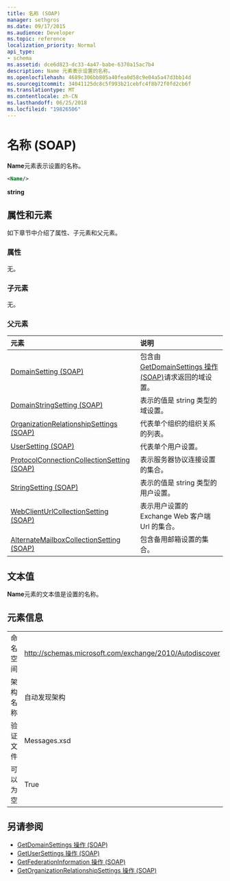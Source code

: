 ```yaml
---
title: 名称 (SOAP)
manager: sethgros
ms.date: 09/17/2015
ms.audience: Developer
ms.topic: reference
localization_priority: Normal
api_type:
- schema
ms.assetid: dce6d823-dc33-4a47-babe-6370a15ac7b4
description: Name 元素表示设置的名称。
ms.openlocfilehash: 4689c306bb805a40fea0d58c9e04a5a47d3bb14d
ms.sourcegitcommit: 34041125dc8c5f993b21cebfc4f8b72f0fd2cb6f
ms.translationtype: MT
ms.contentlocale: zh-CN
ms.lasthandoff: 06/25/2018
ms.locfileid: "19826506"
---
```

# <a name="name-soap"></a>名称 (SOAP)

**Name**元素表示设置的名称。 
  
```XML
<Name/>
```

**string**

## <a name="attributes-and-elements"></a>属性和元素

如下章节中介绍了属性、子元素和父元素。
  
### <a name="attributes"></a>属性

无。
  
### <a name="child-elements"></a>子元素

无。
  
### <a name="parent-elements"></a>父元素

|**元素**|**说明**|
|:-----|:-----|
|[DomainSetting (SOAP)](domainsetting-soap.md) <br/> |包含由[GetDomainSettings 操作 (SOAP)](getdomainsettings-operation-soap.md)请求返回的域设置。  <br/> |
|[DomainStringSetting (SOAP)](domainstringsetting-soap.md) <br/> |表示的值是 string 类型的域设置。  <br/> |
|[OrganizationRelationshipSettings (SOAP)](organizationrelationshipsettings-soap.md) <br/> |代表单个组织的组织关系的列表。  <br/> |
|[UserSetting (SOAP)](usersetting-soap.md) <br/> |代表单个用户设置。  <br/> |
|[ProtocolConnectionCollectionSetting (SOAP)](protocolconnectioncollectionsetting-soap.md) <br/> |表示服务器协议连接设置的集合。  <br/> |
|[StringSetting (SOAP)](stringsetting-soap.md) <br/> |表示的值是 string 类型的用户设置。  <br/> |
|[WebClientUrlCollectionSetting (SOAP)](webclienturlcollectionsetting-soap.md) <br/> |表示用户设置的 Exchange Web 客户端 Url 的集合。  <br/> |
|[AlternateMailboxCollectionSetting (SOAP)](alternatemailboxcollectionsetting-soap.md) <br/> |包含备用邮箱设置的集合。  <br/> |
   
## <a name="text-value"></a>文本值

**Name**元素的文本值是设置的名称。 
  
## <a name="element-information"></a>元素信息

|||
|:-----|:-----|
|命名空间  <br/> |http://schemas.microsoft.com/exchange/2010/Autodiscover  <br/> |
|架构名称  <br/> |自动发现架构  <br/> |
|验证文件  <br/> |Messages.xsd  <br/> |
|可以为空  <br/> |True  <br/> |
   
## <a name="see-also"></a>另请参阅

- [GetDomainSettings 操作 (SOAP)](getdomainsettings-operation-soap.md)
- [GetUserSettings 操作 (SOAP)](getusersettings-operation-soap.md)
- [GetFederationInformation 操作 (SOAP)](getfederationinformation-operation-soap.md)
- [GetOrganizationRelationshipSettings 操作 (SOAP)](getorganizationrelationshipsettings-operation-soap.md)

